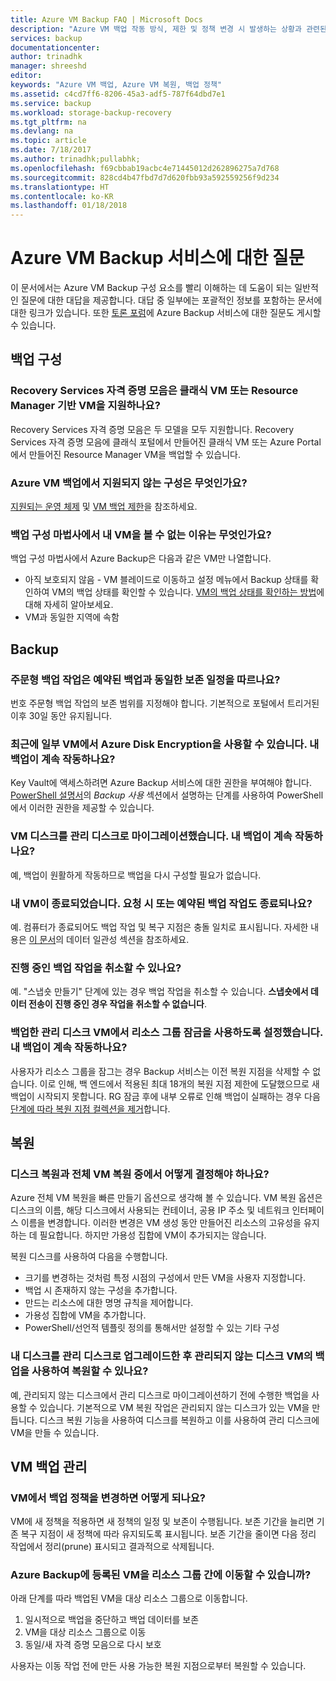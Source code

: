 ```yaml
---
title: Azure VM Backup FAQ | Microsoft Docs
description: "Azure VM 백업 작동 방식, 제한 및 정책 변경 시 발생하는 상황과 관련된 일반적인 질문에 대한 대답입니다."
services: backup
documentationcenter: 
author: trinadhk
manager: shreeshd
editor: 
keywords: "Azure VM 백업, Azure VM 복원, 백업 정책"
ms.assetid: c4cd7ff6-8206-45a3-adf5-787f64dbd7e1
ms.service: backup
ms.workload: storage-backup-recovery
ms.tgt_pltfrm: na
ms.devlang: na
ms.topic: article
ms.date: 7/18/2017
ms.author: trinadhk;pullabhk;
ms.openlocfilehash: f69cbbab19acbc4e71445012d262896275a7d768
ms.sourcegitcommit: 828cd4b47fbd7d7d620fbb93a592559256f9d234
ms.translationtype: HT
ms.contentlocale: ko-KR
ms.lasthandoff: 01/18/2018
---
```

# <a name="questions-about-the-azure-vm-backup-service"></a>Azure VM Backup 서비스에 대한 질문
이 문서에서는 Azure VM Backup 구성 요소를 빨리 이해하는 데 도움이 되는 일반적인 질문에 대한 대답을 제공합니다. 대답 중 일부에는 포괄적인 정보를 포함하는 문서에 대한 링크가 있습니다. 또한 [토론 포럼](https://social.msdn.microsoft.com/forums/azure/home?forum=windowsazureonlinebackup)에 Azure Backup 서비스에 대한 질문도 게시할 수 있습니다.

## <a name="configure-backup"></a>백업 구성
### <a name="do-recovery-services-vaults-support-classic-vms-or-resource-manager-based-vms-br"></a>Recovery Services 자격 증명 모음은 클래식 VM 또는 Resource Manager 기반 VM을 지원하나요? <br/>
Recovery Services 자격 증명 모음은 두 모델을 모두 지원합니다.  Recovery Services 자격 증명 모음에 클래식 포털에서 만들어진 클래식 VM 또는 Azure Portal에서 만들어진 Resource Manager VM을 백업할 수 있습니다.

### <a name="what-configurations-are-not-supported-by-azure-vm-backup"></a>Azure VM 백업에서 지원되지 않는 구성은 무엇인가요?
[지원되는 운영 체제](backup-azure-arm-vms-prepare.md#supported-operating-systems-for-backup) 및 [VM 백업 제한](backup-azure-arm-vms-prepare.md#limitations-when-backing-up-and-restoring-a-vm)을 참조하세요.

### <a name="why-cant-i-see-my-vm-in-configure-backup-wizard"></a>백업 구성 마법사에서 내 VM을 볼 수 없는 이유는 무엇인가요?
백업 구성 마법사에서 Azure Backup은 다음과 같은 VM만 나열합니다.
  * 아직 보호되지 않음 - VM 블레이드로 이동하고 설정 메뉴에서 Backup 상태를 확인하여 VM의 백업 상태를 확인할 수 있습니다. [VM의 백업 상태를 확인하는 방법](backup-azure-vms-first-look-arm.md#configure-the-backup-job-from-the-vm-management-blade)에 대해 자세히 알아보세요.
  * VM과 동일한 지역에 속함

## <a name="backup"></a>Backup
### <a name="will-on-demand-backup-job-follow-same-retention-schedule-as-scheduled-backups"></a>주문형 백업 작업은 예약된 백업과 동일한 보존 일정을 따르나요?
번호 주문형 백업 작업의 보존 범위를 지정해야 합니다. 기본적으로 포털에서 트리거된 이후 30일 동안 유지됩니다. 

### <a name="i-recently-enabled-azure-disk-encryption-on-some-vms-will-my-backups-continue-to-work"></a>최근에 일부 VM에서 Azure Disk Encryption을 사용할 수 있습니다. 내 백업이 계속 작동하나요?
Key Vault에 액세스하려면 Azure Backup 서비스에 대한 권한을 부여해야 합니다. [PowerShell 설명서](backup-azure-vms-automation.md)의 *Backup 사용* 섹션에서 설명하는 단계를 사용하여 PowerShell에서 이러한 권한을 제공할 수 있습니다.

### <a name="i-migrated-disks-of-a-vm-to-managed-disks-will-my-backups-continue-to-work"></a>VM 디스크를 관리 디스크로 마이그레이션했습니다. 내 백업이 계속 작동하나요?
예, 백업이 원활하게 작동하므로 백업을 다시 구성할 필요가 없습니다. 

### <a name="my-vm-is-shut-down-will-an-on-demand-or-a-scheduled-backup-work"></a>내 VM이 종료되었습니다. 요청 시 또는 예약된 백업 작업도 종료되나요?
예. 컴퓨터가 종료되어도 백업 작업 및 복구 지점은 충돌 일치로 표시됩니다. 자세한 내용은 [이 문서](backup-azure-vms-introduction.md#how-does-azure-back-up-virtual-machines)의 데이터 일관성 섹션을 참조하세요.

### <a name="can-i-cancel-an-in-progress-backup-job"></a>진행 중인 백업 작업을 취소할 수 있나요?
예. "스냅숏 만들기" 단계에 있는 경우 백업 작업을 취소할 수 있습니다. **스냅숏에서 데이터 전송이 진행 중인 경우 작업을 취소할 수 없습니다**. 

### <a name="i-enabled-resource-group-lock-on-my-backed-up-managed-disk-vms-will-my-backups-continue-to-work"></a>백업한 관리 디스크 VM에서 리소스 그룹 잠금을 사용하도록 설정했습니다. 내 백업이 계속 작동하나요?
사용자가 리소스 그룹을 잠그는 경우 Backup 서비스는 이전 복원 지점을 삭제할 수 없습니다. 이로 인해, 백 엔드에서 적용된 최대 18개의 복원 지점 제한에 도달했으므로 새 백업이 시작되지 못합니다. RG 잠금 후에 내부 오류로 인해 백업이 실패하는 경우 다음 [단계에 따라 복원 지점 컬렉션을 제거](backup-azure-troubleshoot-vm-backup-fails-snapshot-timeout.md#backup-service-does-not-have-permission-to-delete-the-old-restore-points-due-to-resource-group-lock)합니다.

## <a name="restore"></a>복원
### <a name="how-do-i-decide-between-restoring-disks-versus-full-vm-restore"></a>디스크 복원과 전체 VM 복원 중에서 어떻게 결정해야 하나요?
Azure 전체 VM 복원을 빠른 만들기 옵션으로 생각해 볼 수 있습니다. VM 복원 옵션은 디스크의 이름, 해당 디스크에서 사용되는 컨테이너, 공용 IP 주소 및 네트워크 인터페이스 이름을 변경합니다. 이러한 변경은 VM 생성 동안 만들어진 리소스의 고유성을 유지하는 데 필요합니다. 하지만 가용성 집합에 VM이 추가되지는 않습니다. 

복원 디스크를 사용하여 다음을 수행합니다.
  * 크기를 변경하는 것처럼 특정 시점의 구성에서 만든 VM을 사용자 지정합니다.
  * 백업 시 존재하지 않는 구성을 추가합니다. 
  * 만드는 리소스에 대한 명명 규칙을 제어합니다.
  * 가용성 집합에 VM을 추가합니다.
  * PowerShell/선언적 템플릿 정의를 통해서만 설정할 수 있는 기타 구성
  
### <a name="can-i-use-backups-of-unmanaged-disk-vm-to-restore-after-i-upgrade-my-disks-to-managed-disks"></a>내 디스크를 관리 디스크로 업그레이드한 후 관리되지 않는 디스크 VM의 백업을 사용하여 복원할 수 있나요?
예, 관리되지 않는 디스크에서 관리 디스크로 마이그레이션하기 전에 수행한 백업을 사용할 수 있습니다. 기본적으로 VM 복원 작업은 관리되지 않는 디스크가 있는 VM을 만듭니다. 디스크 복원 기능을 사용하여 디스크를 복원하고 이를 사용하여 관리 디스크에 VM을 만들 수 있습니다. 

## <a name="manage-vm-backups"></a>VM 백업 관리
### <a name="what-happens-when-i-change-a-backup-policy-on-vms"></a>VM에서 백업 정책을 변경하면 어떻게 되나요?
VM에 새 정책을 적용하면 새 정책의 일정 및 보존이 수행됩니다. 보존 기간을 늘리면 기존 복구 지점이 새 정책에 따라 유지되도록 표시됩니다. 보존 기간을 줄이면 다음 정리 작업에서 정리(prune) 표시되고 결과적으로 삭제됩니다. 

### <a name="how-can-i-move-a-vm-enrolled-in-azure-backup-between-resource-groups"></a>Azure Backup에 등록된 VM을 리소스 그룹 간에 이동할 수 있습니까?
아래 단계를 따라 백업된 VM을 대상 리소스 그룹으로 이동합니다. 
1. 일시적으로 백업을 중단하고 백업 데이터를 보존
2. VM을 대상 리소스 그룹으로 이동
3. 동일/새 자격 증명 모음으로 다시 보호

사용자는 이동 작업 전에 만든 사용 가능한 복원 지점으로부터 복원할 수 있습니다.


